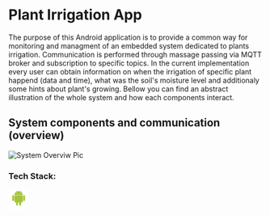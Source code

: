 # Plant Irrigation App

The purpose of this Android application is to provide a common way for monitoring and managment of an embedded system dedicated to plants irrigation. Communication is performed through massage passing via MQTT broker and subscription to specific topics. In the current implementation every user can obtain information on when the irrigation of specific plant happend (data and time), what was the soil's moisture level and additionaly some hints about plant's growing. Bellow you can find an abstract illustration of the whole system and how each components interact.

## System components and communication (overview)

![System Overviw Pic](https://i.ibb.co/WnYxNSV/Irrigation-Syst-Overview.png)

### Tech Stack:
<p align="left"> <a href="https://developer.android.com" target="_blank"> <img src="https://raw.githubusercontent.com/devicons/devicon/master/icons/android/android-original-wordmark.svg" alt="android" width="40" height="40"/> </a>